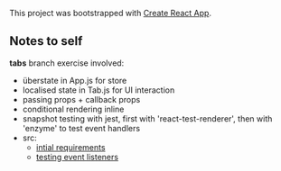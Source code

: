 This project was bootstrapped with [Create React App](https://github.com/facebook/create-react-app).

## Notes to self

**tabs** branch exercise involved:
* überstate in App.js for store
* localised state in Tab.js for UI interaction
* passing props + callback props
* conditional rendering inline
* snapshot testing with jest, first with 'react-test-renderer', then with 'enzyme' to test event handlers
* src:
  * [intial requirements](https://courses.thinkful.com/react-v1/checkpoint/10#a-tabs-component-conditional-rendering)
  * [testing event listeners](https://courses.thinkful.com/react-v1/checkpoint/10#testing-event-listeners)
